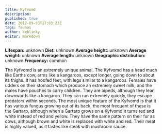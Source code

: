 ```yaml
---
title: Kyfvomd
description:
published: true
date: 2012-09-03T17:03:23Z
tags: faunas
author: keblinky
editor: markdown
---
```

<!-- infobox starts -->
**Lifespan:** unknown
**Diet:** unknown
**Average height:** unknown
**Average weight:** unknown
**Average length:** unknown
**Geographic distribution:** unknown
**Frequency:** common
<!-- infobox ends -->

The Kyfvomd is an extremely unique animal. The Kyfvomd has a head much like Earths cow, arms like a kangaroos, except longer, going down to about its thighs. It has hoofed feet, with legs similar to a kangaroos. Females have udders on their stomach which produce an extremely sweet milk, and the males have pouches to carry children. They are bipeds, although they lean downwards like a kangaroo. They can run extremely quickly, they escape predators within seconds. The most unique feature of the Kyfvomd is that it has various fungus growing out of its back, the most frequent of these is the Gartarp, although when a Gartarp grows on a Kyfvomd it turns red and white instead of red and yellow. They have the same pattern on their fur as cows, although brown and white is replaced with white and red. Their meat is highly valued, as it tastes like steak with mushroom sauce.